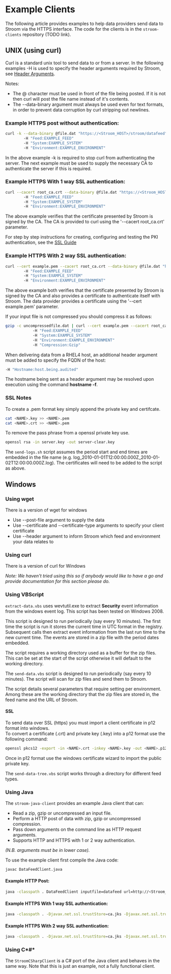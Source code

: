 # Example Clients
The following article provides examples to help data providers send data to Stroom via the HTTPS interface. The code for the clients is in the `stroom-clients` repository (TODO link).

## UNIX (using curl)
Curl is a standard unix tool to send data to or from a server. In the following examples -H is used to specify the header arguments required by Stroom, see [Header Arguments](header-arguments.html).

Notes:

* The @ character must be used in front of the file being posted. If it is not then curl will post the file name instead of it's contents.
* The --data-binary argument must always be used even for text formats, in order to prevent data corruption by curl stripping out newlines.

### Example HTTPS post without authentication:

```bash
curl -k --data-binary @file.dat "https://<Stroom_HOST>/stroom/datafeed"
        -H "Feed:EXAMPLE_FEED"
        -H "System:EXAMPLE_SYSTEM"
        -H "Environment:EXAMPLE_ENVIRONMENT"
```

In the above example -k is required to stop curl from authenticating the server. The next example must be used to supply the necessary CA to authenticate the server if this is required.

### Example HTTPS With 1 way SSL authentication:

```bash
curl --cacert root_ca.crt --data-binary @file.dat "https://<Stroom_HOST>/stroom/datafeed"
        -H "Feed:EXAMPLE_FEED"
        -H "System:EXAMPLE_SYSTEM"
        -H "Environment:EXAMPLE_ENVIRONMENT"
```

The above example verifies that the certificate presented by Stroom is signed by the CA. The CA is provided to curl using the '--cacert root_ca.crt' parameter.

For step by step instructions for creating, configuring and testing the PKI authentication, see the [SSL Guide](ssl.html)

### Example HTTPS With 2 way SSL authentication:

```bash
curl --cert example.pem --cacert root_ca.crt --data-binary @file.dat "https://<Stroom_HOST>/stroom/datafeed"
        -H "Feed:EXAMPLE_FEED"
        -H "System:EXAMPLE_SYSTEM"
        -H "Environment:EXAMPLE_ENVIRONMENT"
```

The above example both verifies that the certificate presented by Stroom is signed by the CA and also provides a certificate to authenticate itself with Stroom. The data provider provides a certificate using the '--cert example.pem' parameter.

If your input file is not compressed you should compress it as follows:

```bash
gzip -c uncompressedfile.dat | curl --cert example.pem --cacert root_ca.crt --data-binary @- "https://<Stroom_HOST>/stroom/datafeed"
	        -H "Feed:EXAMPLE_FEED"
	        -H "System:EXAMPLE_SYSTEM"
	        -H "Environment:EXAMPLE_ENVIRONMENT"
	        -H "Compression:Gzip"
```

When delivering data from a RHEL4 host, an additional header argument must be added to specify the FQDN of the host:

```bash
-H "Hostname:host.being.audited"
```

The hostname being sent as a header argument may be resolved upon execution using the command **hostname -f**.

### SSL Notes

To create a .pem format key simply append the private key and certifcate.

```bash
cat <NAME>.key >> <NAME>.pem
cat <NAME>.crt >> <NAME>.pem
```

To remove the pass phrase from a openssl private key use.

```bash
openssl rsa -in server.key -out server-clear.key
```

The `send-logs.sh` script assumes the period start and end times are embedded in the file name (e.g. log_2010-01-01T12:00:00.000Z_2010-01-02T12:00:00.000Z.log).  The certificates will need to be added to the script as above.

## Windows
### Using wget
There is a version of wget for windows

* Use --post-file argument to supply the data
* Use --certificate and --certificate-type arguments to specify your client certificate
* Use --header argument to inform Stroom which feed and environment your data relates to

### Using curl
There is a version of curl for Windows

*Note: We haven't tried using this so if anybody would like to have a go and provide documentation for this section please do.*

### Using VBScript
`extract-data.vbs` uses wevtutil.exe to extract **Security** event information from the windows event log.  This script has been tested on Windows 2008.

This script is designed to run periodically (say every 10 minutes).  The first time the script is run it stores the current time in UTC format in the registry.  Subsequent calls then extract event information from the last run time to the new current time.  The events are stored in a zip file with the period dates embedded.

The script requires a working directory used as a buffer for the zip files.  This can be set at the start of the script otherwise it will default to the working directory.

The `send-data.vbs` script is designed to run periodically (say every 10 minutes). The script will scan for zip files and send them to Stroom.

The script details several parameters that require setting per environment. Among these are the working directory that the zip files are stored in, the feed name and the URL of Stroom.

#### SSL
To send data over SSL (https) you must import a client certificate in p12 format into windows.  
To convert a certificate (.crt) and private key (.key) into a p12 format use the following command:

```bash
openssl pkcs12 -export -in <NAME>.crt -inkey <NAME>.key -out <NAME>.p12 -name "<NAME>"
```

Once in p12 format use the windows certificate wizard to import the public private key.

The `send-data-tree.vbs` script works through a directory for different feed types.  

### Using Java
The `stroom-java-client` provides an example Java client that can:

* Read a zip, gzip or uncompressed an input file.
* Perform a HTTP post of data with zip, gzip or uncompressed compression.
* Pass down arguments on the command line as HTTP request arguments.
* Supports HTTP and HTTPS with 1 or 2 way authentication.

*(N.B. arguments must be in lower case).*

To use the example client first compile the Java code:

```bash
javac DataFeedClient.java
```

#### Example HTTP Post:

```bash
java -classpath . DataFeedClient inputfile=datafeed url=http://<Stroom_HOST>/stroom/datafeed system=EXAMPLE-SYSTEM environment=DEV feed=EXAMPLE-FEED
```

#### Example HTTPS With 1 way SSL authentication:

```bash
java -classpath . -Djavax.net.ssl.trustStore=ca.jks -Djavax.net.ssl.trustStorePassword=capass DataFeedClient inputfile=datafeed url=https://<Stroom_HOST>/stroom/datafeed system=EXAMPLE-SYSTEM environment=DEV feed=EXAMPLE-FEED
```

#### Example HTTPS With 2 way SSL authentication:

```bash
java -classpath . -Djavax.net.ssl.trustStore=ca.jks -Djavax.net.ssl.trustStorePassword=capass -Djavax.net.ssl.keyStore=example.jks -Djavax.net.ssl.keyStorePassword=<PASSWORD> DataFeedClient inputfile=datafeed url=https://<Stroom_HOST>/stroom/datafeed system=EXAMPLE-SYSTEM environment=DEV feed=EXAMPLE-FEED
```

### Using C*#*

The `StroomCSharpClient` is a C# port of the Java client and behaves in the same way. Note that this is just an example, not a fully functional client.

